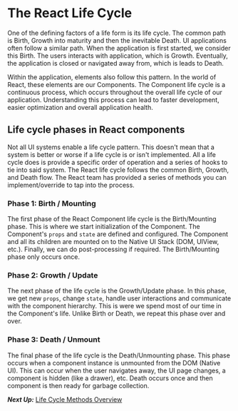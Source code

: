 # The React Life Cycle
 One of the defining factors of a life form is its life cycle. The common path is Birth, Growth into maturity and then the inevitable Death. UI applications often follow a similar path. When the application is first started, we consider this Birth. The users interacts with application, which is Growth. Eventually, the application is closed or navigated away from, which is leads to Death.
 
 Within the application, elements also follow this pattern. In the world of React, these elements are our Components. The Component life cycle is a continuous process, which occurs throughout the overall life cycle of our application. Understanding this process can lead to faster development, easier optimization and overall application health.
 
 ## Life cycle phases in React components
 Not all UI systems enable a life cycle pattern. This doesn't mean that a system is better or worse if a life cycle is or isn't implemented. All a life cycle does is provide a specific order of operation and a series of hooks to tie into said system. The React life cycle follows the common Birth, Growth, and Death flow. The React team has provided a series of methods you can implement/override to tap into the process.
 
 ### Phase 1: Birth / Mounting
 The first phase of the React Component life cycle is the Birth/Mounting phase. This is where we start initialization of the Component. The Component's `props` and `state` are defined and configured. The Component and all its children are mounted on to the Native UI Stack (DOM, UIView, etc.). Finally, we can do post-processing if required. The Birth/Mounting phase only occurs once.
 
 ### Phase 2: Growth / Update
 The next phase of the life cycle is the Growth/Update phase.  In this phase, we get new `props`, change `state`, handle user interactions and communicate with the component hierarchy. This is were we spend most of our time in the Component's life. Unlike Birth or Death, we repeat this phase over and over.
 
 ### Phase 3: Death / Unmount
 The final phase of the life cycle is the Death/Unmounting phase. This phase occurs when a component instance is unmounted from the DOM (Native UI). This can occur when the user navigates away, the UI page changes, a component is hidden (like a drawer), etc. Death occurs once and then component is then ready for garbage collection.

***Next Up:*** [Life Cycle Methods Overview](lifecycle_methods_overview.md)
